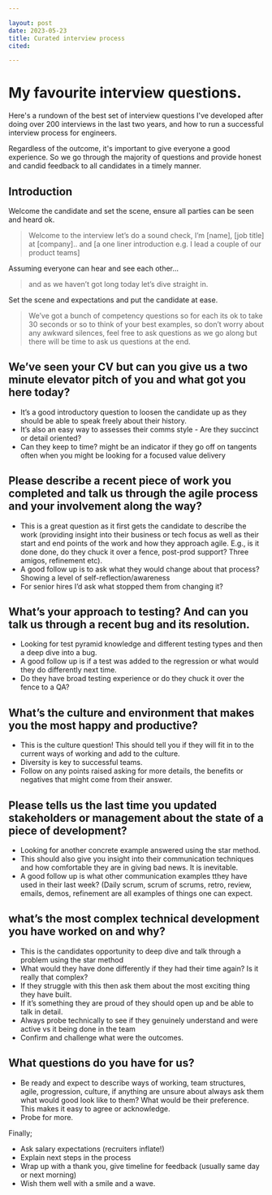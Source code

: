 ```yaml
---

layout: post
date: 2023-05-23
title: Curated interview process
cited: 

---
```


# My favourite interview questions.

Here's a rundown of the best set of interview questions I've developed after doing over 200 interviews in the last two years, and how to run a successful interview process for engineers.

Regardless of the outcome, it's important to give everyone a good experience. So we go through the majority of questions and provide honest and candid feedback to all candidates in a timely manner. 


## Introduction

Welcome the candidate and set the scene, ensure all parties can be seen and heard ok.

> Welcome to the interview let’s do a sound check, I’m [name], [job title] at [company].. and [a one liner introduction e.g. I lead a couple of our product teams]  

Assuming everyone can hear and see each other...

> and as we haven’t got long today let’s dive straight in.

Set the scene and expectations and put the candidate at ease.

> We’ve got a bunch of competency questions so for each its ok to take 30 seconds or so to think of your best examples, so don’t worry about any awkward silences, feel free to ask questions as we go along but there will be time to ask us questions at the end.

## We’ve seen your CV but can you give us a two minute elevator pitch of you and what got you here today?

- It’s a good introductory question to loosen the candidate up as they should be able to speak freely about their history.
- It’s also an easy way to assesses their comms style - Are they succinct or detail oriented? 
- Can they keep to time? might be an indicator if they go off on tangents often when you might be looking for a focused value delivery
 
## Please describe a recent piece of work you completed and talk us through the agile process and your involvement along the way?

- This is a great question as it first gets the candidate to describe the work (providing insight into their business or tech focus as well as their start and end points of the work and how they approach agile. E.g., is it done done, do they chuck it over a fence, post-prod support? Three amigos, refinement etc).
- A good follow up is to ask what they would change about that process? Showing a level of self-reflection/awareness
- For senior hires I’d ask what stopped them from changing it?

## What’s your approach to testing? And can you talk us through a recent bug and its resolution.

- Looking for test pyramid knowledge and different testing types and then a deep dive into a bug.
- A good follow up is if a test was added to the regression or what would they do differently next time.
- Do they have broad testing experience or do they chuck it over the fence to a QA?

## What’s the culture and environment that makes you the most happy and productive?

- This is the culture question! This should tell you if they will fit in to the current ways of working and add to the culture. 
- Diversity is key to successful teams.
- Follow on any points raised asking for more details, the benefits or negatives that might come from their answer.

## Please tells us the last time you updated stakeholders or management about the state of a piece of development?

- Looking for another concrete example answered using the star method. 
- This should also give you insight into their communication techniques and how comfortable they are in giving bad news. It is inevitable.
- A good follow up is what other communication examples tthey have used in their last week? (Daily scrum, scrum of scrums, retro, review, emails, demos, refinement are all examples of things one can expect.


## what’s the most complex technical development you have worked on and why?

- This is the candidates opportunity to deep dive and talk through a problem using the star method
- What would they have done differently if they had their time again? Is it really that complex? 
- If they struggle with this then ask them about the most exciting thing they have built.  
- If it’s something they are proud of they should open up and be able to talk in detail.  
- Always probe technically to see if they genuinely understand and were active vs it being done in the team
- Confirm and challenge what were the outcomes.

## What questions do you have for us?

- Be ready and expect to describe ways of working, team structures, agile, progression, culture, if anything are unsure about always ask them what would good look like to them? What would be their preference. This makes it easy to agree or acknowledge.
- Probe for more.

Finally;

- Ask salary expectations (recruiters inflate!)
- Explain next steps in the process
- Wrap up with a thank you, give timeline for feedback (usually same day or next morning)
- Wish them well with a smile and a wave.
